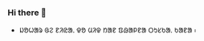 ### Hi there 👋

<!--
**sorenbakhol/sorenbakhol** is a ✨ _special_ ✨ repository because its `README.md` (this file) appears on your GitHub profile.

Here are some ideas to get you started:

- 🔭 I’m currently working on ...
- 🌱 I’m currently learning ...
- 👯 I’m looking to collaborate on ...
- 🤔 I’m looking for help with ...
- 💬 Ask me about ...
- 📫 How to reach me: ...
- 😄 Pronouns: ...
- ⚡ Fun fact: ...
-->

- ᱡᱚᱦᱟᱨ ᱜᱮ ᱱᱤᱭᱟᱹ ᱫᱚ ᱢᱤᱫ ᱴᱟᱱ ᱯᱷᱟᱞᱱᱟ ᱛᱩᱥᱠᱟᱹ ᱠᱟᱱᱟ ᱾
